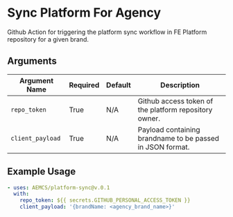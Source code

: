 # Sync Platform For Agency

Github Action for triggering the platform sync workflow in FE Platform repository for a given brand.


## Arguments

| Argument Name            | Required   | Default     | Description           |
| ---------------------    | ---------- | ----------- | --------------------- |
| `repo_token`           | True       | N/A         | Github access token of the platform repository owner. |
| `client_payload`         | True       | N/A         | Payload containing brandname to be passed in JSON format. |


## Example Usage

```yaml
- uses: AEMCS/platform-sync@v.0.1
  with:
    repo_token: ${{ secrets.GITHUB_PERSONAL_ACCESS_TOKEN }}
    client_payload: '{brandName: <agency_brand_name>}'
```

